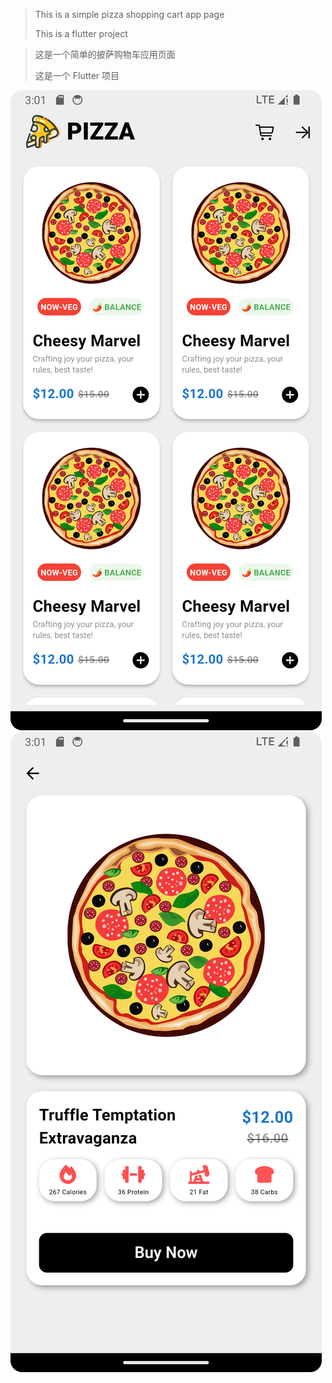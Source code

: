 > This is a simple pizza shopping cart app page
> 
> This is a flutter project


> 这是一个简单的披萨购物车应用页面
>
> 这是一个 Flutter 项目


![image](./IMG/home_page.png)
![image](./IMG/page2.png)


